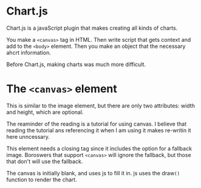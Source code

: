 # Chart.js
Chart.js is a javaScript plugin that makes creating all kinds of charts.

You make a ```<canvas>``` tag in HTML.
Then write script that gets context and add to the ```<body>``` element.
Then you make an object that the necessary ahcrt information.

Before Chart.js, making charts was much more difficult.

# The ```<canvas>``` element
This is similar to the image element, but there are only two attributes: width and height, which are optional.

The reaminder of the reading is a tutorial for using canvas. I believe that reading the tutorial ans referencing it when I am using it makes re-writin it here unncessary.

This element needs a closing tag since it includes the option for a fallback image. 
Boroswers that support ```<canvas>``` will ignore the fallback, but those that don't will use the fallback. 

The canvas is initially blank, and uses js to fill it in. js uses the draw```()``` function to render the chart.